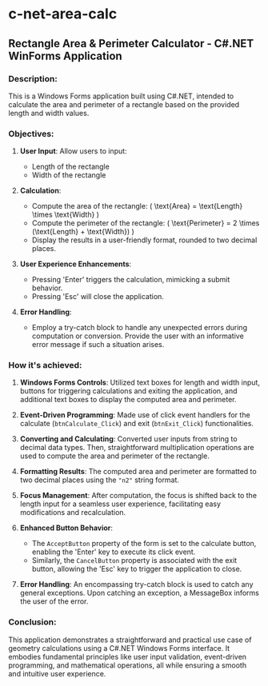 # c-net-area-calc
## Rectangle Area & Perimeter Calculator - C#.NET WinForms Application

### Description:

This is a Windows Forms application built using C#.NET, intended to calculate the area and perimeter of a rectangle based on the provided length and width values.

### Objectives:

1. **User Input**: Allow users to input:
   - Length of the rectangle
   - Width of the rectangle

2. **Calculation**:
   - Compute the area of the rectangle: \( \text{Area} = \text{Length} \times \text{Width} \)
   - Compute the perimeter of the rectangle: \( \text{Perimeter} = 2 \times (\text{Length} + \text{Width}) \)
   - Display the results in a user-friendly format, rounded to two decimal places.

3. **User Experience Enhancements**:
   - Pressing 'Enter' triggers the calculation, mimicking a submit behavior.
   - Pressing 'Esc' will close the application.

4. **Error Handling**:
   - Employ a try-catch block to handle any unexpected errors during computation or conversion. Provide the user with an informative error message if such a situation arises.

### How it's achieved:

1. **Windows Forms Controls**: Utilized text boxes for length and width input, buttons for triggering calculations and exiting the application, and additional text boxes to display the computed area and perimeter.

2. **Event-Driven Programming**: Made use of click event handlers for the calculate (`btnCalculate_Click`) and exit (`btnExit_Click`) functionalities.

3. **Converting and Calculating**: Converted user inputs from string to decimal data types. Then, straightforward multiplication operations are used to compute the area and perimeter of the rectangle.

4. **Formatting Results**: The computed area and perimeter are formatted to two decimal places using the `"n2"` string format.

5. **Focus Management**: After computation, the focus is shifted back to the length input for a seamless user experience, facilitating easy modifications and recalculation.

6. **Enhanced Button Behavior**: 
   - The `AcceptButton` property of the form is set to the calculate button, enabling the 'Enter' key to execute its click event.
   - Similarly, the `CancelButton` property is associated with the exit button, allowing the 'Esc' key to trigger the application to close.

7. **Error Handling**: An encompassing try-catch block is used to catch any general exceptions. Upon catching an exception, a MessageBox informs the user of the error.

### Conclusion:

This application demonstrates a straightforward and practical use case of geometry calculations using a C#.NET Windows Forms interface. It embodies fundamental principles like user input validation, event-driven programming, and mathematical operations, all while ensuring a smooth and intuitive user experience.
